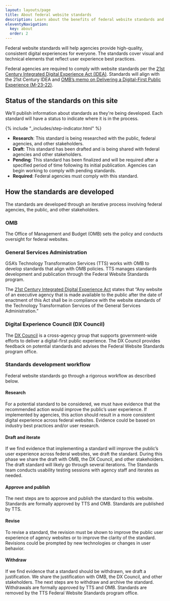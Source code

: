 ```yaml
---
layout: layouts/page
title: About federal website standards
description: Learn about the benefits of federal website standards and how they're created and managed.
eleventyNavigation:
  key: about
  order: 2
---
```


Federal website standards will help agencies provide high-quality, consistent digital experiences for everyone. The standards cover visual and technical elements that reflect user experience best practices.

Federal agencies are required to comply with website standards per the [21st Century Integrated Digital Experience Act (IDEA)](https://www.congress.gov/bill/115th-congress/house-bill/5759/text). Standards will align with the 21st Century IDEA and [OMB’s memo on Delivering a Digital-First Public Experience (M-23-22)](https://www.whitehouse.gov/omb/management/ofcio/delivering-a-digital-first-public-experience/). 

## Status of the standards on this site

We’ll publish information about standards as they're being developed. Each standard will have a status to indicate where it is in the process. 

{% include "_includes/step-indicator.html" %}

- **Research**: This standard is being researched with the public, federal agencies, and other stakeholders.
- **Draft**: This standard has been drafted and is being shared with federal agencies and other stakeholders.
- **Pending**: This standard has been finalized and will be required after a specified period of time following its initial publication. Agencies can begin working to comply with pending standards.
- **Required**: Federal agencies must comply with this standard.

## How the standards are developed

The standards are developed through an iterative process involving federal agencies, the public, and other stakeholders.

### OMB

The Office of Management and Budget (OMB) sets the policy and conducts oversight for federal websites. 

### General Services Administration

GSA’s Technology Transformation Services (TTS) works with OMB to develop standards that align with OMB policies. TTS manages standards development and publication through the Federal Website Standards program. 

The [21st Century Integrated Digital Experience Act](https://www.congress.gov/bill/115th-congress/house-bill/5759/text) states that “Any website of an executive agency that is made available to the public after the date of enactment of this Act shall be in compliance with the website standards of the Technology Transformation Services of the General Services Administration.”

### Digital Experience Council (DX Council)

The [DX Council](https://digital.gov/resources/an-introduction-to-the-digital-experience-council/) is a cross-agency group that supports government-wide efforts to deliver a digital-first public experience. The DX Council provides feedback on potential standards and advises the Federal Website Standards program office.

### Standards development workflow

Federal website standards go through a rigorous workflow as described below. 

#### Research

For a potential standard to be considered, we must have evidence that the recommended action would improve the public’s user experience. If implemented by agencies, this action should result in a more consistent digital experience across federal websites. Evidence could be based on industry best practices and/or user research.

#### Draft and iterate

If we find evidence that implementing a standard will improve the public’s user experience across federal websites, we draft the standard. During this phase we share the draft with OMB, the DX Council, and other stakeholders. The draft standard will likely go through several iterations. The Standards team conducts usability testing sessions with agency staff and iterates as needed. 

#### Approve and publish

The next steps are to approve and publish the standard to this website. Standards are formally approved by TTS and OMB. Standards are published by TTS.

#### Revise

To revise a standard, the revision must be shown to improve the public user experience of agency websites or to improve the clarity of the standard. Revisions could be prompted by new technologies or changes in user behavior.

#### Withdraw

If we find evidence that a standard should be withdrawn, we draft a justification. We share the justification with OMB, the DX Council, and other stakeholders. The next steps are to withdraw and archive the standard. Withdrawals are formally approved by TTS and OMB. Standards are removed by the TTS Federal Website Standards program office.


